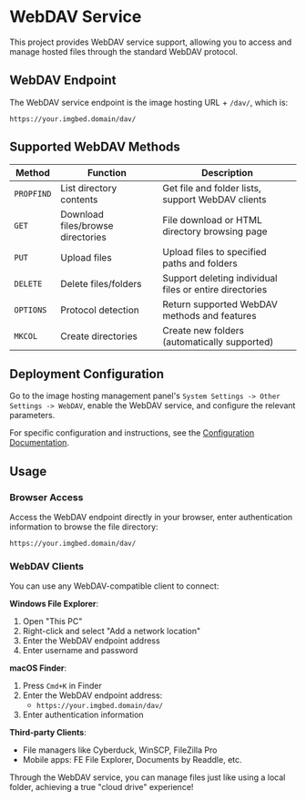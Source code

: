 # WebDAV Service

This project provides WebDAV service support, allowing you to access and manage hosted files through the standard WebDAV protocol.

## WebDAV Endpoint

The WebDAV service endpoint is the image hosting URL + `/dav/`, which is:

```
https://your.imgbed.domain/dav/
```

## Supported WebDAV Methods

| Method | Function | Description |
|--------|----------|-------------|
| `PROPFIND` | List directory contents | Get file and folder lists, support WebDAV clients |
| `GET` | Download files/browse directories | File download or HTML directory browsing page |
| `PUT` | Upload files | Upload files to specified paths and folders |
| `DELETE` | Delete files/folders | Support deleting individual files or entire directories |
| `OPTIONS` | Protocol detection | Return supported WebDAV methods and features |
| `MKCOL` | Create directories | Create new folders (automatically supported) |

## Deployment Configuration

Go to the image hosting management panel's `System Settings -> Other Settings -> WebDAV`, enable the WebDAV service, and configure the relevant parameters.

For specific configuration and instructions, see the [Configuration Documentation](../deployment/configuration.md#webdav).

## Usage

### Browser Access
Access the WebDAV endpoint directly in your browser, enter authentication information to browse the file directory:
```
https://your.imgbed.domain/dav/

```

### WebDAV Clients
You can use any WebDAV-compatible client to connect:

**Windows File Explorer**:
1. Open "This PC"
2. Right-click and select "Add a network location"
3. Enter the WebDAV endpoint address
4. Enter username and password

**macOS Finder**:
1. Press `Cmd+K` in Finder
2. Enter the WebDAV endpoint address:
   - `https://your.imgbed.domain/dav/`
3. Enter authentication information

**Third-party Clients**:
- File managers like Cyberduck, WinSCP, FileZilla Pro
- Mobile apps: FE File Explorer, Documents by Readdle, etc.


Through the WebDAV service, you can manage files just like using a local folder, achieving a true "cloud drive" experience!